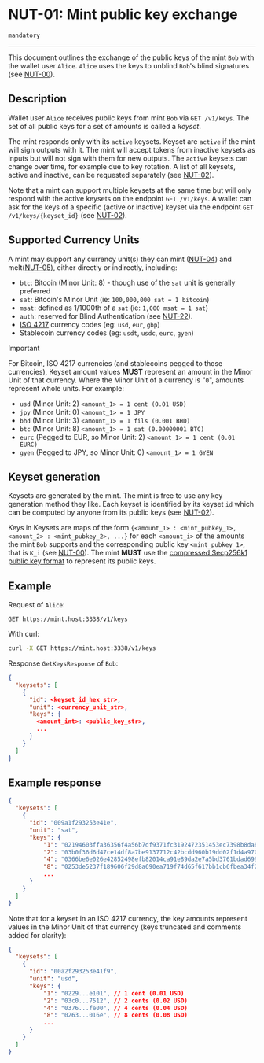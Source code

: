 # NUT-01: Mint public key exchange

`mandatory`

---

This document outlines the exchange of the public keys of the mint `Bob` with the wallet user `Alice`. `Alice` uses the keys to unblind `Bob`'s blind signatures (see [NUT-00][00]).

## Description

Wallet user `Alice` receives public keys from mint `Bob` via `GET /v1/keys`. The set of all public keys for a set of amounts is called a _keyset_.

The mint responds only with its `active` keysets. Keyset are `active` if the mint will sign outputs with it. The mint will accept tokens from inactive keysets as inputs but will not sign with them for new outputs. The `active` keysets can change over time, for example due to key rotation. A list of all keysets, active and inactive, can be requested separately (see [NUT-02][02]).

Note that a mint can support multiple keysets at the same time but will only respond with the active keysets on the endpoint `GET /v1/keys`. A wallet can ask for the keys of a specific (active or inactive) keyset via the endpoint `GET /v1/keys/{keyset_id}` (see [NUT-02][02]).

## Supported Currency Units

A mint may support any currency unit(s) they can mint ([NUT-04][04]) and melt([NUT-05][05]), either directly or indirectly, including:

- `btc`: Bitcoin (Minor Unit: 8) - though use of the `sat` unit is generally preferred
- `sat`: Bitcoin's Minor Unit (ie: `100,000,000 sat = 1 bitcoin`)
- `msat`: defined as 1/1000th of a `sat` (ie: `1,000 msat = 1 sat`)
- `auth`: reserved for Blind Authentication (see [NUT-22][22]).
- [ISO 4217](https://www.iso.org/iso-4217-currency-codes.html) currency codes (eg: `usd`, `eur`, `gbp`)
- Stablecoin currency codes (eg: `usdt`, `usdc`, `eurc`, `gyen`)

> [!IMPORTANT]
> For Bitcoin, ISO 4217 currencies (and stablecoins pegged to those currencies), Keyset amount values **MUST** represent an amount in the Minor Unit of that currency. Where the Minor Unit of a currency is "`0`", amounts represent whole units. For example:
>
> - `usd` (Minor Unit: 2) `<amount_1> = 1 cent (0.01 USD)`
> - `jpy` (Minor Unit: 0) `<amount_1> = 1 JPY`
> - `bhd` (Minor Unit: 3) `<amount_1> = 1 fils (0.001 BHD)`
> - `btc` (Minor Unit: 8) `<amount_1> = 1 sat (0.00000001 BTC)`
> - `eurc` (Pegged to EUR, so Minor Unit: 2) `<amount_1> = 1 cent (0.01 EURC)`
> - `gyen` (Pegged to JPY, so Minor Unit: 0) `<amount_1> = 1 GYEN`

## Keyset generation

Keysets are generated by the mint. The mint is free to use any key generation method they like. Each keyset is identified by its keyset `id` which can be computed by anyone from its public keys (see [NUT-02][02]).

Keys in Keysets are maps of the form `{<amount_1> : <mint_pubkey_1>, <amount_2> : <mint_pubkey_2>, ...}` for each `<amount_i>` of the amounts the mint `Bob` supports and the corresponding public key `<mint_pubkey_1>`, that is `K_i` (see [NUT-00][00]). The mint **MUST** use the [compressed Secp256k1 public key format](https://learnmeabitcoin.com/technical/public-key#public-key-format) to represent its public keys.

## Example

Request of `Alice`:

```http
GET https://mint.host:3338/v1/keys
```

With curl:

```bash
curl -X GET https://mint.host:3338/v1/keys
```

Response `GetKeysResponse` of `Bob`:

```json
{
  "keysets": [
    {
      "id": <keyset_id_hex_str>,
      "unit": <currency_unit_str>,
      "keys": {
        <amount_int>: <public_key_str>,
        ...
      }
    }
  ]
}
```

## Example response

```json
{
  "keysets": [
    {
      "id": "009a1f293253e41e",
      "unit": "sat",
      "keys": {
          "1": "02194603ffa36356f4a56b7df9371fc3192472351453ec7398b8da8117e7c3e104",
          "2": "03b0f36d6d47ce14df8a7be9137712c42bcdd960b19dd02f1d4a9703b1f31d7513",
          "4": "0366be6e026e42852498efb82014ca91e89da2e7a5bd3761bdad699fa2aec9fe09",
          "8": "0253de5237f189606f29d8a690ea719f74d65f617bb1cb6fbea34f2bc4f930016d",
          ...
      }
    }
  ]
}
```

Note that for a keyset in an ISO 4217 currency, the key amounts represent values in the Minor Unit of that currency (keys truncated and comments added for clarity):

```json
{
  "keysets": [
    {
      "id": "00a2f293253e41f9",
      "unit": "usd",
      "keys": {
          "1": "0229...e101", // 1 cent (0.01 USD)
          "2": "03c0...7512", // 2 cents (0.02 USD)
          "4": "0376...fe00", // 4 cents (0.04 USD)
          "8": "0263...016e", // 8 cents (0.08 USD)
          ...
      }
    }
  ]
}
```

[00]: 00.md
[01]: 01.md
[02]: 02.md
[03]: 03.md
[04]: 04.md
[05]: 05.md
[06]: 06.md
[07]: 07.md
[08]: 08.md
[09]: 09.md
[10]: 10.md
[11]: 11.md
[12]: 12.md
[22]: 22.md
